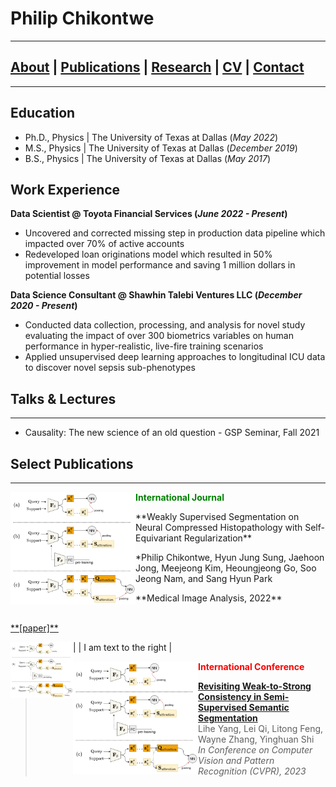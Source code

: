 # Philip Chikontwe
---------------------------------------------------------
## [About](about.md) | [Publications](Pubs.md) | [Research](research.md) | [CV](CV.md) | [Contact](CV.md)
---------------------------------------------------------
## Education
- Ph.D., Physics | The University of Texas at Dallas (_May 2022_)								       		
- M.S., Physics	| The University of Texas at Dallas (_December 2019_)	 			        		
- B.S., Physics | The University of Texas at Dallas (_May 2017_)

## Work Experience
**Data Scientist @ Toyota Financial Services (_June 2022 - Present_)**
- Uncovered and corrected missing step in production data pipeline which impacted over 70% of active accounts
- Redeveloped loan originations model which resulted in 50% improvement in model performance and saving 1 million dollars in potential losses

**Data Science Consultant @ Shawhin Talebi Ventures LLC (_December 2020 - Present_)**
- Conducted data collection, processing, and analysis for novel study evaluating the impact of over 300 biometrics variables on human performance in hyper-realistic, live-fire training scenarios
- Applied unsupervised deep learning approaches to longitudinal ICU data to discover novel sepsis sub-phenotypes

## Talks & Lectures
----------------------
- Causality: The new science of an old question - GSP Seminar, Fall 2021

## Select Publications
----------------------

<img src="/assets/img/cvpr2022.png" align="left" width="200px"/> <span style="color:green">**International Journal**</span>  
<p>**Weakly Supervised Segmentation on Neural Compressed Histopathology with Self-Equivariant Regularization**</p>
<p>*Philip Chikontwe, Hyun Jung Sung, Jaehoon Jong, Meejeong Kim, Heoungjeong Go, Soo Jeong Nam, and Sang Hyun Park</p>
<p>**Medical Image Analysis, 2022**</p>
</br><span><a href="https://arxiv.org/abs/2208.09910">**[paper]**</a></span>

<br clear="left"/>

| <img src="/assets/img/cvpr2022.png" align="left" hiehgt= "100px" width="100px"/> | I am text to the right |

<img src="/assets/img/cvpr2022.png" align="left" width="200px"/> <span style="color:red">**International Conference**</span> </br>  
> **[Revisiting Weak-to-Strong Consistency in Semi-Supervised Semantic Segmentation](https://arxiv.org/abs/2208.09910)**</br>
> Lihe Yang, Lei Qi, Litong Feng, Wayne Zhang, Yinghuan Shi</br>
> *In Conference on Computer Vision and Pattern Recognition (CVPR), 2023*
<br clear="left"/>

